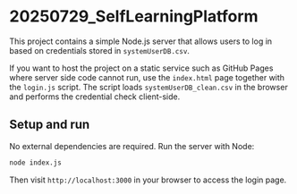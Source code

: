 # 20250729_SelfLearningPlatform

This project contains a simple Node.js server that allows users to log in based on credentials stored in `systemUserDB.csv`.

If you want to host the project on a static service such as GitHub Pages where server side code cannot run, use the `index.html` page together with the `login.js` script. The script loads `systemUserDB_clean.csv` in the browser and performs the credential check client-side.

## Setup and run

No external dependencies are required. Run the server with Node:

```bash
node index.js
```

Then visit `http://localhost:3000` in your browser to access the login page.
